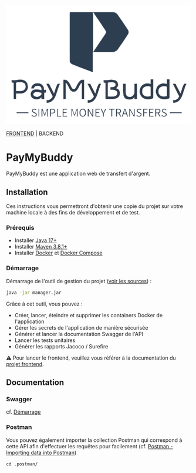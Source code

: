 ![Logo.png](.readme%2FLogo.png)

<a target="_blank" href="https://github.com/NextSap/java.oc-6.front">FRONTEND</a> | BACKEND

# PayMyBuddy
PayMyBuddy est une application web de transfert d'argent.

## Installation

Ces instructions vous permettront d'obtenir une copie du projet sur votre machine locale à des fins de développement et
de test.

### Prérequis

* Installer <a target="_blank" href="https://www.oracle.com/java/technologies/javase/jdk17-archive-downloads.html">Java
  17+</a>
* Installer <a target="_blank" href="https://maven.apache.org/download.cgi">Maven 3.8.1+</a>
* Installer <a target="_blank" href="https://docs.docker.com/get-docker/">Docker</a>
  et <a target="_blank" href="https://docs.docker.com/compose/install/">Docker Compose</a>

### <p id="starting">Démarrage</p>
Démarrage de l'outil de gestion du projet (<a href="https://github.com/NextSap/ProjectManager/tree/java.oc-6">voir les sources</a>) :

```bash
java -jar manager.jar
```
Grâce à cet outil, vous pouvez :
- Créer, lancer, éteindre et supprimer les containers Docker de l'application
- Gérer les secrets de l'application de manière sécurisée
- Générer et lancer la documentation Swagger de l'API
- Lancer les tests unitaires
- Générer les rapports Jacoco / Surefire

⚠️ Pour lancer le frontend, veuillez vous référer à la documentation du <a target="_blank" href="https://github.com/NextSap/java.oc-6.front">projet frontend</a>.

## Documentation

### Swagger

cf. <a href="#starting">Démarrage</a>

### Postman

Vous pouvez également importer la collection Postman qui correspond à cette API afin d'effectuer les requêtes pour facilement (cf. <a target="_blank" href="https://learning.postman.com/docs/getting-started/importing-and-exporting-data/#importing-data-into-postman">Postman - Importing data into Postman</a>)
```
cd .postman/
```